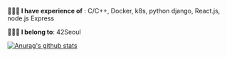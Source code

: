 **🙋🏻‍♀️ I have experience of** : C/C++, Docker, k8s, python django, React.js, node.js Express

**👩🏻‍💻 I belong to**: 42Seoul

[![Anurag's github stats](https://github-readme-stats.vercel.app/api?username=jiyoon1156&show_icons=true&theme=vue)](https://github.com/anuraghazra/github-readme-stats)
